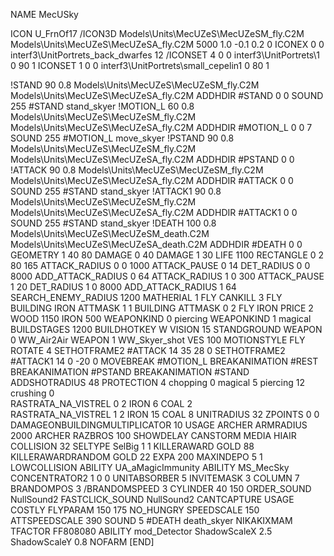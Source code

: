 NAME MecUSky

ICON U_FrnOf17
/ICON3D Models\Units\MecUZeS\MecUZeSM_fly.C2M Models\Units\MecUZeS\MecUZeSA_fly.C2M 5000 1.0 -0.1 0.2 0
ICONEX 0 0 interf3\UnitPortrets\_back_dwarfes 12
/ICONSET 4 0 0 interf3\UnitPortrets\1 0 90 1
ICONSET 1 0 0 interf3\UnitPortrets\small_cepelin1 0 80 1

!STAND         90 0.8 Models\Units\MecUZeS\MecUZeSM_fly.C2M Models\Units\MecUZeS\MecUZeSA_fly.C2M
ADDHDIR #STAND 0 0
SOUND 255 #STAND stand_skyer
!MOTION_L      60 0.8 Models\Units\MecUZeS\MecUZeSM_fly.C2M Models\Units\MecUZeS\MecUZeSA_fly.C2M
ADDHDIR #MOTION_L 0 0      7
SOUND 255 #MOTION_L move_skyer
!PSTAND        90 0.8 Models\Units\MecUZeS\MecUZeSM_fly.C2M Models\Units\MecUZeS\MecUZeSA_fly.C2M
ADDHDIR #PSTAND 0 0 
!ATTACK        90 0.8 Models\Units\MecUZeS\MecUZeSM_fly.C2M Models\Units\MecUZeS\MecUZeSA_fly.C2M
ADDHDIR #ATTACK 0 0
SOUND 255 #STAND stand_skyer
!ATTACK1       90 0.8 Models\Units\MecUZeS\MecUZeSM_fly.C2M Models\Units\MecUZeS\MecUZeSA_fly.C2M
ADDHDIR #ATTACK1 0 0
SOUND 255 #STAND stand_skyer
!DEATH         100 0.8 Models\Units\MecUZeS\MecUZeSM_death.C2M Models\Units\MecUZeS\MecUZeSA_death.C2M
ADDHDIR #DEATH 0 0
GEOMETRY 1 40 80
DAMAGE   0 40
DAMAGE   1 30
LIFE     1100
RECTANGLE 0 2 80 165
ATTACK_RADIUS 0 0 1000
ATTACK_PAUSE 0 14
DET_RADIUS 0 0 8000
ADD_ATTACK_RADIUS 0 64
ATTACK_RADIUS 1 0 300
ATTACK_PAUSE 1 20
DET_RADIUS 1 0 8000
ADD_ATTACK_RADIUS 1 64
SEARCH_ENEMY_RADIUS 1200
MATHERIAL 1 FLY
CANKILL 3 FLY BUILDING IRON
ATTMASK 1 1 BUILDING
ATTMASK 0 2 FLY IRON
PRICE 2 WOOD 1150 IRON 500
WEAPONKIND 0 piercing
WEAPONKIND 1 magical
BUILDSTAGES 1200
BUILDHOTKEY		W
VISION 15
STANDGROUND
WEAPON 0 WW_Air2Air
WEAPON 1 WW_Skyer_shot
VES 100
MOTIONSTYLE FLY
ROTATE 4
SETHOTFRAME2 #ATTACK 14 35 28 0
SETHOTFRAME2 #ATTACK1 14 0 -20 0
MOVEBREAK #MOTION_L
BREAKANIMATION #REST
BREAKANIMATION #PSTAND
BREAKANIMATION #STAND
ADDSHOTRADIUS 48
PROTECTION 4 chopping 0 magical 5 piercing 12 crushing 0  
RASTRATA_NA_VISTREL 0 2 IRON 6 COAL 2   
RASTRATA_NA_VISTREL 1 2 IRON 15 COAL 8
UNITRADIUS 32
ZPOINTS 0 0 
DAMAGEONBUILDINGMULTIPLICATOR 10
USAGE ARCHER
ARMRADIUS 		2000
ARCHER
RAZBROS 100
SHOWDELAY
CANSTORM
MEDIA HIAIR
COLLISION 32
SELTYPE SelBig 1 1
KILLERAWARD             GOLD 88
KILLERAWARDRANDOM       GOLD 22
EXPA 200
MAXINDEPO 5 1
LOWCOLLISION
ABILITY	UA_aMagicImmunity
ABILITY MS_MecSky
CONCENTRATOR2 1 0 0
UNITABSORBER 5
INVITEMASK 3
COLUMN 7
BRANDOMPOS 3
/BRANDOMSPEED 3
CYLINDER 40 150
ORDER_SOUND NullSound2
FASTCLICK_SOUND NullSound2
CANTCAPTURE
USAGE COSTLY
FLYPARAM 150 175
NO_HUNGRY
SPEEDSCALE 150
ATTSPEEDSCALE 390
SOUND 5 #DEATH death_skyer
NIKAKIXMAM
TFACTOR FF808080
ABILITY mod_Detector
ShadowScaleX 2.5
ShadowScaleY 0.8
NOFARM
[END]

